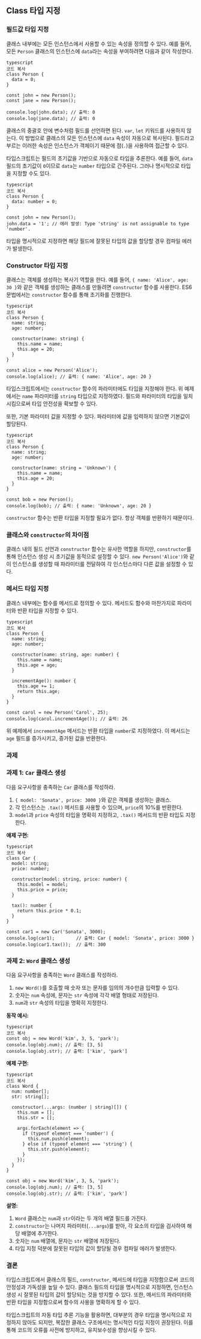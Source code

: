 ## Class 타입 지정

### 필드값 타입 지정

클래스 내부에는 모든 인스턴스에서 사용할 수 있는 속성을 정의할 수 있다. 예를 들어, 모든 `Person` 클래스의 인스턴스에 `data`라는 속성을 부여하려면 다음과 같이 작성한다.

```tsx
typescript
코드 복사
class Person {
  data = 0;
}

const john = new Person();
const jane = new Person();

console.log(john.data); // 출력: 0
console.log(jane.data); // 출력: 0

```

클래스의 중괄호 안에 변수처럼 필드를 선언하면 된다. `var`, `let` 키워드를 사용하지 않는다. 이 방법으로 클래스의 모든 인스턴스에 `data` 속성이 자동으로 복사된다. 필드라고 부르는 이러한 속성은 인스턴스가 객체이기 때문에 점(`.`)을 사용하여 접근할 수 있다.

타입스크립트는 필드의 초기값을 기반으로 자동으로 타입을 추론한다. 예를 들어, `data` 필드의 초기값이 `0`이므로 `data`는 `number` 타입으로 간주된다. 그러나 명시적으로 타입을 지정할 수도 있다.

```tsx
typescript
코드 복사
class Person {
  data: number = 0;
}

const john = new Person();
john.data = '1'; // 에러 발생: Type 'string' is not assignable to type 'number'.

```

타입을 명시적으로 지정하면 해당 필드에 잘못된 타입의 값을 할당할 경우 컴파일 에러가 발생한다.

### Constructor 타입 지정

클래스는 객체를 생성하는 복사기 역할을 한다. 예를 들어, `{ name: 'Alice', age: 30 }`와 같은 객체를 생성하는 클래스를 만들려면 `constructor` 함수를 사용한다. ES6 문법에서는 `constructor` 함수를 통해 초기화를 진행한다.

```tsx
typescript
코드 복사
class Person {
  name: string;
  age: number;

  constructor(name: string) {
    this.name = name;
    this.age = 20;
  }
}

const alice = new Person('Alice');
console.log(alice); // 출력: { name: 'Alice', age: 20 }

```

타입스크립트에서는 `constructor` 함수의 파라미터에도 타입을 지정해야 한다. 위 예제에서는 `name` 파라미터를 `string` 타입으로 지정하였다. 필드와 파라미터의 타입을 일치시킴으로써 타입 안전성을 확보할 수 있다.

또한, 기본 파라미터 값을 지정할 수 있다. 파라미터에 값을 입력하지 않으면 기본값이 할당된다.

```tsx
typescript
코드 복사
class Person {
  name: string;
  age: number;

  constructor(name: string = 'Unknown') {
    this.name = name;
    this.age = 20;
  }
}

const bob = new Person();
console.log(bob); // 출력: { name: 'Unknown', age: 20 }

```

`constructor` 함수는 반환 타입을 지정할 필요가 없다. 항상 객체를 반환하기 때문이다.

### 클래스와 `constructor`의 차이점

클래스 내의 필드 선언과 `constructor` 함수는 유사한 역할을 하지만, `constructor`를 통해 인스턴스 생성 시 초기값을 동적으로 설정할 수 있다. `new Person('Alice')`와 같이 인스턴스를 생성할 때 파라미터를 전달하여 각 인스턴스마다 다른 값을 설정할 수 있다.

### 메서드 타입 지정

클래스 내부에는 함수를 메서드로 정의할 수 있다. 메서드도 함수와 마찬가지로 파라미터와 반환 타입을 지정할 수 있다.

```tsx
typescript
코드 복사
class Person {
  name: string;
  age: number;

  constructor(name: string, age: number) {
    this.name = name;
    this.age = age;
  }

  incrementAge(): number {
    this.age += 1;
    return this.age;
  }
}

const carol = new Person('Carol', 25);
console.log(carol.incrementAge()); // 출력: 26

```

위 예제에서 `incrementAge` 메서드는 반환 타입을 `number`로 지정하였다. 이 메서드는 `age` 필드를 증가시키고, 증가된 값을 반환한다.

### 과제

### 과제 1: `Car` 클래스 생성

다음 요구사항을 충족하는 `Car` 클래스를 작성하라.

1. `{ model: 'Sonata', price: 3000 }`와 같은 객체를 생성하는 클래스.
2. 각 인스턴스는 `.tax()` 메서드를 사용할 수 있으며, `price`의 10%를 반환한다.
3. `model`과 `price` 속성의 타입을 명확히 지정하고, `.tax()` 메서드의 반환 타입도 지정한다.

**예제 구현:**

```tsx
typescript
코드 복사
class Car {
  model: string;
  price: number;

  constructor(model: string, price: number) {
    this.model = model;
    this.price = price;
  }

  tax(): number {
    return this.price * 0.1;
  }
}

const car1 = new Car('Sonata', 3000);
console.log(car1);        // 출력: Car { model: 'Sonata', price: 3000 }
console.log(car1.tax());  // 출력: 300

```

### 과제 2: `Word` 클래스 생성

다음 요구사항을 충족하는 `Word` 클래스를 작성하라.

1. `new Word()`를 호출할 때 숫자 또는 문자를 임의의 개수만큼 입력할 수 있다.
2. 숫자는 `num` 속성에, 문자는 `str` 속성에 각각 배열 형태로 저장된다.
3. `num`과 `str` 속성의 타입을 명확히 지정한다.

**동작 예시:**

```tsx
typescript
코드 복사
const obj = new Word('kim', 3, 5, 'park');
console.log(obj.num); // 출력: [3, 5]
console.log(obj.str); // 출력: ['kim', 'park']

```

**예제 구현:**

```tsx
typescript
코드 복사
class Word {
  num: number[];
  str: string[];

  constructor(...args: (number | string)[]) {
    this.num = [];
    this.str = [];

    args.forEach(element => {
      if (typeof element === 'number') {
        this.num.push(element);
      } else if (typeof element === 'string') {
        this.str.push(element);
      }
    });
  }
}

const obj = new Word('kim', 3, 5, 'park');
console.log(obj.num); // 출력: [3, 5]
console.log(obj.str); // 출력: ['kim', 'park']

```

**설명:**

1. `Word` 클래스는 `num`과 `str`이라는 두 개의 배열 필드를 가진다.
2. `constructor`는 나머지 파라미터(`...args`)를 받아, 각 요소의 타입을 검사하여 해당 배열에 추가한다.
3. 숫자는 `num` 배열에, 문자는 `str` 배열에 저장된다.
4. 타입 지정 덕분에 잘못된 타입의 값이 할당될 경우 컴파일 에러가 발생한다.

### 결론

타입스크립트에서 클래스의 필드, `constructor`, 메서드에 타입을 지정함으로써 코드의 안정성과 가독성을 높일 수 있다. 클래스 필드의 타입을 명시적으로 지정하면, 인스턴스 생성 시 잘못된 타입의 값이 할당되는 것을 방지할 수 있다. 또한, 메서드의 파라미터와 반환 타입을 지정함으로써 함수의 사용을 명확하게 할 수 있다.

타입스크립트의 자동 타입 추론 기능을 활용하면, 대부분의 경우 타입을 명시적으로 지정하지 않아도 되지만, 복잡한 클래스 구조에서는 명시적인 타입 지정이 권장된다. 이를 통해 코드의 오류를 사전에 방지하고, 유지보수성을 향상시킬 수 있다.